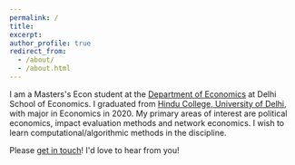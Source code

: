 ```yaml
---
permalink: /
title:
excerpt:
author_profile: true
redirect_from: 
  - /about/
  - /about.html
---
```


I am a Masters's Econ student at the [Department of Economics](https://econdse.org/) at Delhi School of Economics. I graduated from [Hindu College, University of Delhi](https://hinducollege.ac.in/), with major in Economics in 2020. My primary areas of interest are political economics, impact evaluation methods and network economics. I wish to learn computational/algorithmic methods in the discipline. 

Please [get in touch](mailto:rajivsanjog27@gmail.com)! I'd love to hear from you!
